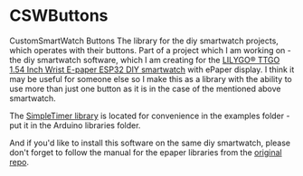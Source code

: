 # CSWButtons
CustomSmartWatch Buttons
The library for the diy smartwatch projects, which operates with their buttons.
Part of a project which I am working on - the diy smartwatch software, which I am creating for the [LILYGO® TTGO 1.54 Inch Wrist E-paper ESP32 DIY smartwatch](https://www.aliexpress.com/item/1005003095240476.html) with ePaper display.
I think it may be useful for someone else so I make this as a library with the ability to use more than just one button as it is in the case of the mentioned above smartwatch.

The [SimpleTimer library](https://github.com/jfturcot/SimpleTimer) is located for convenience in the examples folder - put it in the Arduino libraries folder.

And if you'd like to install this software on the same diy smartwatch, please don't forget to follow the manual for the epaper libraries from the [original repo](https://github.com/Xinyuan-LilyGO/E-Paper-watch).
